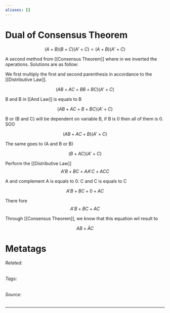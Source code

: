 ```yaml
---
aliases: []
---
```

# Dual of Consensus Theorem

$$(A+B)(B+C)(A’+C) = (A+B)(A’+C)$$

A second method from [[Consensus Theorem]] where in we inverted the operations. Solutions are as follow:

We first multiply the first and second parenthesis in accordance to the [[Distributive Law]].

$$(AB + AC + BB+ BC)(A'+C)$$

B and B in [[And Law]] is equals to B

$$(AB + AC + B+ BC)(A'+C)$$

B or (B and C) will be dependent on variable B, if B is 0 then all of them is 0. SOO

$$(AB + AC + B)(A'+C)$$

The same goes to (A and B or B)

$$(B + AC)(A' + C)$$

 Perform the [[Distributive Law]]
 $$A'B + BC + AA'C + ACC$$
 
A and complement A is equals to 0. C and C is equals to C

$$A'B + BC + 0 + AC$$

There fore
$$A'B + BC + AC$$

Through [[Consensus Theorem]], we know that this equation wil result to 

$$AB+ĀC$$











# Metatags
###### Related: 
###### Tags: 
###### Source: 

---